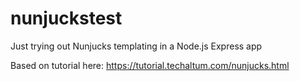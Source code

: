 # nunjuckstest
Just trying out Nunjucks templating in a Node.js Express app

Based on tutorial here: https://tutorial.techaltum.com/nunjucks.html
